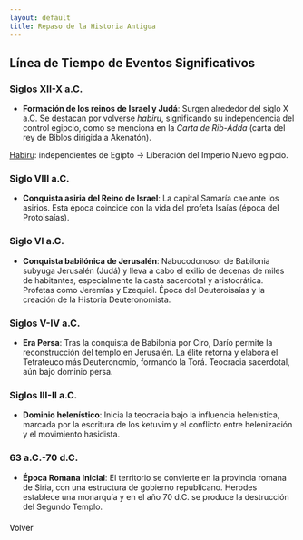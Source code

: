 ```yaml
---
layout: default
title: Repaso de la Historia Antigua
---
```


## Línea de Tiempo de Eventos Significativos

### Siglos XII-X a.C.
- **Formación de los reinos de Israel y Judá**: Surgen alrededor del siglo X a.C. Se destacan por volverse *habiru*, significando su independencia del control egipcio, como se menciona en la *Carta de Rib-Adda* (carta del rey de Biblos dirigida a Akenatón).

[Habiru](https://pt.wikipedia.org/wiki/Habiru): independientes de Egipto → Liberación del Imperio Nuevo egipcio.

### Siglo VIII a.C.
- **Conquista asiria del Reino de Israel**: La capital Samaría cae ante los asirios. Esta época coincide con la vida del profeta Isaías (época del Protoisaías).

### Siglo VI a.C.
- **Conquista babilónica de Jerusalén**: Nabucodonosor de Babilonia subyuga Jerusalén (Judá) y lleva a cabo el exilio de decenas de miles de habitantes, especialmente la casta sacerdotal y aristocrática. Profetas como Jeremías y Ezequiel. Época del Deuteroisaías y la creación de la Historia Deuteronomista.

### Siglos V-IV a.C.
- **Era Persa**: Tras la conquista de Babilonia por Ciro, Darío permite la reconstrucción del templo en Jerusalén. La élite retorna y elabora el Tetrateuco más Deuteronomio, formando la Torá. Teocracia sacerdotal, aún bajo dominio persa.

### Siglos III-II a.C.
- **Dominio helenístico**: Inicia la teocracia bajo la influencia helenística, marcada por la escritura de los ketuvim y el conflicto entre helenización y el movimiento hasidista.

### 63 a.C.-70 d.C.
- **Época Romana Inicial**: El territorio se convierte en la provincia romana de Siria, con una estructura de gobierno republicano. Herodes establece una monarquía y en el año 70 d.C. se produce la destrucción del Segundo Templo.

<div style="margin-top: 20px;">
  <a href="../" title="Volver a la página anterior" style="text-decoration: none; color: #000;">
    <i class="fas fa-arrow-left"></i> Volver
  </a>
</div>